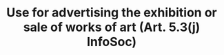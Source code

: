 ---
title: "Use for advertising the exhibition or sale of works of art (Art. 5.3(j) InfoSoc)"
short: "info53j"
draft: "false"
summary: "This (optional) exception or limitation allows reproduction, communication to the public or making available to the public - by any user, of works, for the purpose of advertising the public exhibition or sale of artistic works, to the extent necessary to promote the event, excluding any other commercial use."
more: ""
linklaw: ""
---